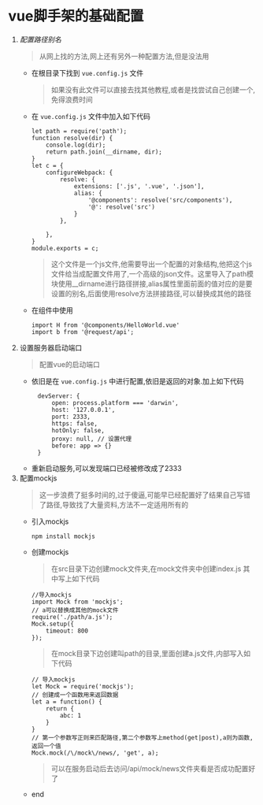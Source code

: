 # vue脚手架的基础配置
1. *配置路径别名*
   >从网上找的方法,网上还有另外一种配置方法,但是没法用
   + 在根目录下找到 `vue.config.js` 文件
        >如果没有此文件可以直接去找其他教程,或者是找尝试自己创建一个,免得浪费时间
   + 在 `vue.config.js` 文件中加入如下代码
        > 
        ``` 
        let path = require('path');
        function resolve(dir) {
            console.log(dir);
            return path.join(__dirname, dir);
        }
        let c = {
            configureWebpack: {
                resolve: {
                    extensions: ['.js', '.vue', '.json'],
                    alias: {
                        '@components': resolve('src/components'),
                        '@': resolve('src')
                    }
                },

            },
        }
        module.exports = c;
        ```
        > 这个文件是一个js文件,他需要导出一个配置的对象结构,他把这个js文件给当成配置文件用了,一个高级的json文件。这里导入了path模块使用__dirname进行路径拼接,alias属性里面前面的值对应的是要设置的别名,后面使用resolve方法拼接路径,可以替换成其他的路径
    + 在组件中使用
        ```
        import H from '@components/HelloWorld.vue'
        import b from '@request/api';
        ```
2. 设置服务器启动端口
    > 配置vue的启动端口
    + 依旧是在 `vue.config.js` 中进行配置,依旧是返回的对象.加上如下代码
     > 
            devServer: {
                open: process.platform === 'darwin',
                host: '127.0.0.1',
                port: 2333,
                https: false,
                hotOnly: false,
                proxy: null, // 设置代理
                before: app => {}
            }
   + 重新启动服务,可以发现端口已经被修改成了2333
3. 配置mockjs
   > 这一步浪费了挺多时间的,过于傻逼,可能早已经配置好了结果自己写错了路径,导致找了大量资料,方法不一定适用所有的
    + 引入mockjs
        > 
        ```
        npm install mockjs
        ```
    + 创建mockjs
        > 在src目录下边创建mock文件夹,在mock文件夹中创建index.js 其中写上如下代码
        ```
        //导入mockjs
        import Mock from 'mockjs';
        // a可以替换成其他的mock文件
        require('./path/a.js'); 
        Mock.setup({
            timeout: 800
        });    
        ```
        > 在mock目录下边创建叫path的目录,里面创建a.js文件,内部写入如下代码
        ```
        // 导入mockjs
        let Mock = require('mockjs');
        // 创建成一个函数用来返回数据
        let a = function() {
            return {
                abc: 1
            }
        }
        // 第一个参数写正则来匹配路径,第二个参数写上method(get|post),a则为函数,返回一个值
        Mock.mock(/\/mock\/news/, 'get', a);
        ```
        > 可以在服务启动后去访问/api/mock/news文件夹看是否成功配置好了
    + end